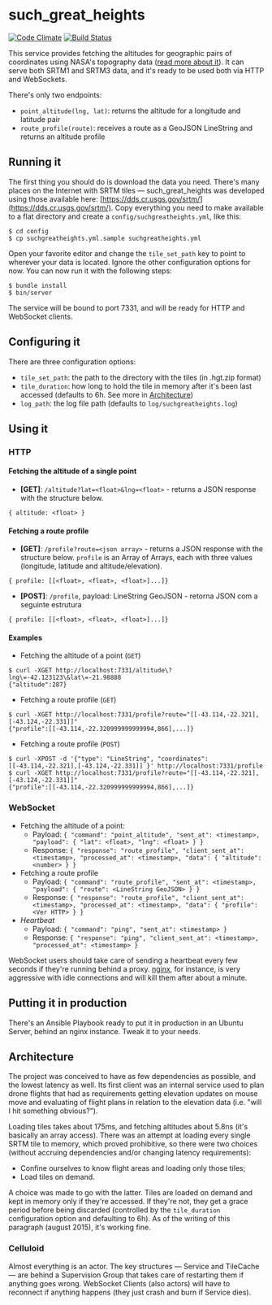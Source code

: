# such\_great\_heights

[![Code Climate](https://codeclimate.com/github/prodec/suchgreatheights/badges/gpa.svg)](https://codeclimate.com/github/prodec/suchgreatheights) [![Build Status](https://travis-ci.org/prodec/suchgreatheights.svg)](https://travis-ci.org/prodec/suchgreatheights)

This service provides fetching the altitudes for geographic pairs of coordinates using NASA's topography data ([read more about it][srtm]). It can serve both SRTM1 and SRTM3 data, and it's ready to be used both via HTTP and WebSockets.

There's only two endpoints:

- `point_altitude(lng, lat)`: returns the altitude for a longitude and latitude pair
- `route_profile(route)`: receives a route as a GeoJSON LineString and returns an altitude profile

## Running it

The first thing you should do is download the data you need. There's many places on the Internet with SRTM tiles &mdash; such\_great\_heights was developed using those available here: [https://dds.cr.usgs.gov/srtm/](https://dds.cr.usgs.gov/srtm/). Copy everything you need to make available to a flat directory and create a `config/suchgreatheights.yml`, like this:

    $ cd config
    $ cp suchgreatheights.yml.sample suchgreatheights.yml

Open your favorite editor and change the `tile_set_path` key to point to wherever your data is located. Ignore the other configuration options for now. You can now run it with the following steps:

    $ bundle install
    $ bin/server

The service will be bound to port 7331, and will be ready for HTTP and WebSocket clients.

## Configuring it

There are three configuration options:

  - `tile_set_path`: the path to the directory with the tiles (in .hgt.zip format)
  - `tile_duration`: how long to hold the tile in memory after it's been last accessed (defaults to 6h. See more in [Architecture](#architecture))
  - `log_path`: the log file path (defaults to `log/suchgreatheights.log`)

## Using it

### HTTP

#### Fetching the altitude of a single point
  - **[GET]**: `/altitude?lat=<float>&lng=<float>` - returns a JSON response with the structure below.

```
{ altitude: <float> }
```

#### Fetching a route profile
  - **[GET]**: `/profile?route=<json array>` - returns a JSON response with the structure below. `profile` is an Array of Arrays, each with three values (longitude, latitude and altitude/elevation).

```
{ profile: [[<float>, <float>, <float>]...]}
```

  - **[POST]**: `/profile`, payload: LineString GeoJSON - retorna JSON com a seguinte estrutura

```
{ profile: [[<float>, <float>, <float>]...]}
```

#### Examples

  - Fetching the altitude of a point (`GET`)

```
$ curl -XGET http://localhost:7331/altitude\?lng\=-42.123123\&lat\=-21.98888
{"altitude":287}
```

  - Fetching a route profile (`GET`)

```
$ curl -XGET http://localhost:7331/profile?route="[[-43.114,-22.321],[-43.124,-22.331]]"
{"profile":[[-43.114,-22.320999999999994,866],...]}
```

  - Fetching a route profile (`POST`)

```
$ curl -XPOST -d '{"type": "LineString", "coordinates": [[-43.114,-22.321],[-43.124,-22.331]] }' http://localhost:7331/profile
$ curl -XGET http://localhost:7331/profile?route="[[-43.114,-22.321],[-43.124,-22.331]]"
{"profile":[[-43.114,-22.320999999999994,866],...]}
```

### WebSocket

  - Fetching the altitude of a point:
    - Payload: `{ "command": "point_altitude", "sent_at": <timestamp>, "payload": { "lat": <float>, "lng": <float> } }`
    - Response: `{ "response": "route_profile", "client_sent_at": <timestamp>, "processed_at": <timestamp>, "data": { "altitude": <number> } }`
  - Fetching a route profile
    - Payload: `{ "command": "route_profile", "sent_at": <timestamp>, "payload": { "route": <LineString GeoJSON> } }`
    - Response: `{ "response": "route_profile", "client_sent_at": <timestamp>, "processed_at": <timestamp>, "data": { "profile": <Ver HTTP> } }`
  - *Heartbeat*
    - Payload: `{ "command": "ping", "sent_at": <timestamp> }`
    - Response: `{ "response": "ping", "client_sent_at": <timestamp>, "processed_at": <timestamp> }`

WebSocket users should take care of sending a heartbeat every few seconds if they're running behind a proxy. [nginx][nginx], for instance, is very aggressive with idle connections and will kill them after about a minute.

## Putting it in production

There's an Ansible Playbook ready to put it in production in an Ubuntu Server, behind an nginx instance. Tweak it to your needs.

## Architecture

The project was conceived to have as few dependencies as possible, and the lowest latency as well. Its first client was an internal service used to plan drone flights that had as  requirements getting elevation updates on mouse move and evaluating of flight plans in relation to the elevation data (i.e. "will I hit something obvious?").

Loading tiles takes about 175ms, and fetching altitudes about 5.8ns (it's basically an array access). There was an attempt at loading every single SRTM tile to memory, which proved prohibitive, so there were two choices (without accruing dependencies and/or changing latency requirements):

- Confine ourselves to know flight areas and loading only those tiles;
- Load tiles on demand.

A choice was made to go with the latter. Tiles are loaded on demand and kept in memory only if they're accessed. If they're not, they get a grace period before being discarded (controlled by the `tile_duration` configuration option and defaulting to 6h). As of the writing of this paragraph (august 2015), it's working fine.

### Celluloid

Almost everything is an actor. The key structures &mdash; Service and TileCache &mdash; are behind a Supervision Group that takes care of restarting them if anything goes wrong. WebSocket Clients (also actors) will have to reconnect if anything happens (they just crash and burn if Service dies).


[srtm]: http://www2.jpl.nasa.gov/srtm/
[nginx]: http://nginx.org/
